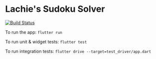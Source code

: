 # Lachie's Sudoku Solver

[![Build Status](https://dev.azure.com/lachiejames/lachies_life_planner/_apis/build/status/lachies_life_planner?branchName=master)](https://dev.azure.com/lachiejames/lachies_life_planner/_build/latest?definitionId=9&branchName=master)

To run the app:
`flutter run`

To run unit & widget tests:
`flutter test`

To run integration tests:
`flutter drive --target=test_driver/app.dart`
